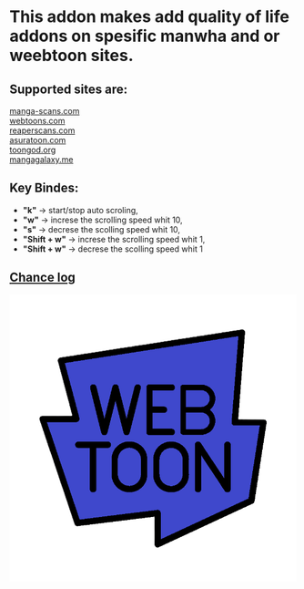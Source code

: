 # **This addon makes add quality of life addons on spesific manwha and or weebtoon sites.**

## Supported sites are:

[manga-scans.com](https://manga-scans.com/) <br>
[webtoons.com](https://www.webtoons.com/) <br>
[reaperscans.com](https://reaperscans.com/) <br>
[asuratoon.com](https://asuratoon.com/) <br>
[toongod.org](https://toongod.org/) <br>
[mangagalaxy.me](https://mangagalaxy.me/) <br>


## Key Bindes:
- **"k"** -> start/stop auto scroling,
- **"w"** -> increse the scrolling speed whit 10,
- **"s"** -> decrese the scolling speed whit 10,
- **"Shift + w"** -> increse the scrolling speed whit 1,
- **"Shift + w"** -> decrese the scolling speed whit 1


## [**Chance log**](md/chanceLog.md) <br>


![Chapter quick logo](icons/icon16.png)
